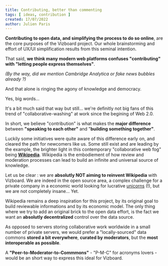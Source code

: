 ```yaml
---
title: Contributing, better than commenting
tags: [ ideas, contribution ]
created: 17/07/2022
author: Julien Paris
---
```


**Contributing to open data, and simplifying the process to do so online**, are the core purposes of the Vizboard project. Our whole brainstorming and effort of UX/UI simplification results from this seminal intention.

<!-- 🚧  &nbsp; `Redaction in progress...` -->

That said, **we think many modern web platforms confuses "contributing" with "letting people express themselves"**.

_(By the way, did we mention Cambridge Analytica or fake news bubbles already ?)_

And that alone is ringing the agony of knowledge and democracy.

Yes, big words... 

It's a bit much said that way but still... we're definitly not big fans of this trend of "collaborative-washing" at work since the begining of Web 2.0.

In short, we believe "contribution" is what makes the **major difference** between **"speaking to each other"** and "**building something together"**.

Luckily some initiatives were quite aware of this difference early on, and cleared the path for newcomers like us. Some still exist and are leading by the example, the brighter light in this contemporary "collaborative web fog" being **[Wikipedia](https://www.wikipedia.org/)**. Wikipedia is the embodiement of how review and moderation processes can lead to build an infinite and universal source of knowledge.

Let us be clear : we are **absolutly NOT aiming to reinvent Wikipedia** with Vizboard. We are indeed in the open source area, a complex challenge for a private company in a economic world looking for lucrative [unicorns](https://www.reddit.com/r/memes/comments/67oofp/lost_unicorn_if_found_please_stop_doing_drugs/) (!), but we are not completely insane... Yet.

Wikipedia remains a deep inspiration for this project, by its original goal to build reviewable informations and by its economic model. The only thing where we try to add an original brick to the open data effort, is the fact we want an **absolutly decentralized** control over the data source.

As opposed to servers storing collaborative work worldwide in a small number of private servers, we would prefer a "locally-sourced" data commons **stored a bit everywhere**, **curated by moderators**, but the **most interoperable as possible**.

A **"Peer-to-Moderator-to-Commmons"** - "P-M-C" for acronyms lovers - would be an short way to express this ideal for Vizboard.
